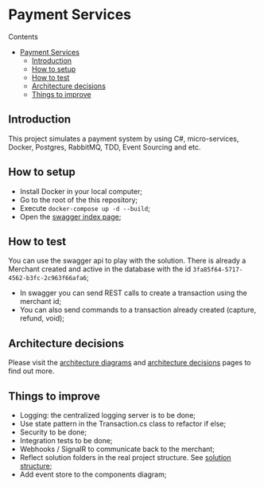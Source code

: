 # Payment Services

Contents

- [Payment Services](#payment-services)
  - [Introduction](#introduction)
  - [How to setup](#how-to-setup)
  - [How to test](#how-to-test)
  - [Architecture decisions](#architecture-decisions)
  - [Things to improve](#things-to-improve)

## Introduction

This project simulates a payment system by using C#, micro-services, Docker, Postgres, RabbitMQ, TDD, Event Sourcing and etc.

## How to setup

- Install Docker in your local computer;
- Go to the root of the this repository;
- Execute `docker-compose up -d --build`;
- Open the [swagger index page](http://localhost:8080/swagger/index.html);

## How to test

You can use the swagger api to play with the solution. There is already a Merchant created and active in the database with the id `3fa85f64-5717-4562-b3fc-2c963f66afa6`;

- In swagger you can send REST calls to create a transaction using the merchant id;
- You can also send commands to a transaction already created (capture, refund, void);

## Architecture decisions

Please visit the [architecture diagrams](Docs/Architecture/architecture-diagrams.md) and [architecture decisions](Docs/Architecture/architecture-decisions.md) pages to find out more.

## Things to improve

- Logging: the centralized logging server is to be done;
- Use state pattern in the Transaction.cs class to refactor if else;
- Security to be done;
- Integration tests to be done;
- Webhooks / SignalR to communicate back to the merchant;
- Reflect solution folders in the real project structure. See [solution structure](Docs/Architecture/architecture-diagrams.md#project-structure);
- Add event store to the components diagram;
